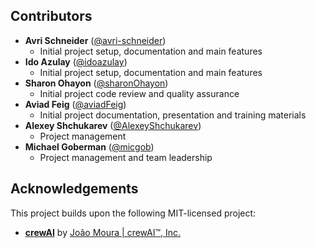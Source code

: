## Contributors

- **Avri Schneider** ([@avri-schneider](https://github.com/avri-schneider))
  - Initial project setup, documentation and main features
- **Ido Azulay** ([@idoazulay](https://github.com/idoazulay))
  - Initial project setup, documentation and main features
- **Sharon Ohayon** ([@sharonOhayon](https://github.com/sharonOhayon))
  - Initial project code review and quality assurance
- **Aviad Feig** ([@aviadFeig](https://github.com/aviadFeig))
  - Initial project documentation, presentation and training materials
- **Alexey Shchukarev** ([@AlexeyShchukarev](https://github.com/AlexeyShchukarev))
  - Project management
- **Michael Goberman** ([@micgob](https://github.com/micgob))
  - Project management and team leadership

## Acknowledgements

This project builds upon the following MIT-licensed project:

- **[crewAI](https://github.com/joaomdmoura/crewAI)** by [João Moura | crewAI™, Inc.](https://github.com/joaomdmoura/) 

